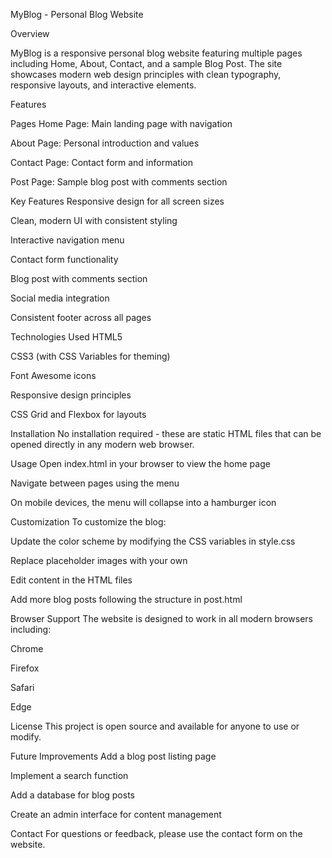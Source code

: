 MyBlog - Personal Blog Website

Overview

MyBlog is a responsive personal blog website featuring multiple pages including Home, About, Contact, and a sample Blog Post. The site showcases modern web design principles with clean typography, responsive layouts, and interactive elements.

Features

Pages
Home Page: Main landing page with navigation

About Page: Personal introduction and values

Contact Page: Contact form and information

Post Page: Sample blog post with comments section

Key Features
Responsive design for all screen sizes

Clean, modern UI with consistent styling

Interactive navigation menu

Contact form functionality

Blog post with comments section

Social media integration

Consistent footer across all pages

Technologies Used
HTML5

CSS3 (with CSS Variables for theming)

Font Awesome icons

Responsive design principles

CSS Grid and Flexbox for layouts

Installation
No installation required - these are static HTML files that can be opened directly in any modern web browser.

Usage
Open index.html in your browser to view the home page

Navigate between pages using the menu

On mobile devices, the menu will collapse into a hamburger icon

Customization
To customize the blog:

Update the color scheme by modifying the CSS variables in style.css

Replace placeholder images with your own

Edit content in the HTML files

Add more blog posts following the structure in post.html

Browser Support
The website is designed to work in all modern browsers including:

Chrome

Firefox

Safari

Edge

License
This project is open source and available for anyone to use or modify.

Future Improvements
Add a blog post listing page

Implement a search function

Add a database for blog posts

Create an admin interface for content management

Contact
For questions or feedback, please use the contact form on the website.

